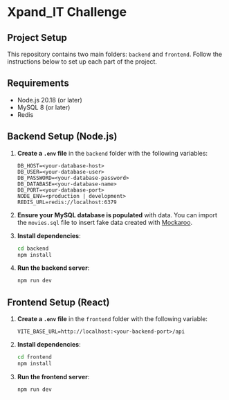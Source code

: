 # Xpand_IT Challenge

## Project Setup

This repository contains two main folders: `backend` and `frontend`. Follow the instructions below to set up each part of the project.

## Requirements
- Node.js 20.18 (or later)
- MySQL 8 (or later)
- Redis

## Backend Setup (Node.js)

1. **Create a `.env` file** in the `backend` folder with the following variables:

    ```plaintext
    DB_HOST=<your-database-host>
    DB_USER=<your-database-user>
    DB_PASSWORD=<your-database-password>
    DB_DATABASE=<your-database-name>
    DB_PORT=<your-database-port>
    NODE_ENV=<production | development>
    REDIS_URL=redis://localhost:6379
    ```

2. **Ensure your MySQL database is populated** with data. You can import the `movies.sql` file to insert fake data created with [Mockaroo](https://mockaroo.com/).

3. **Install dependencies**:

    ```bash
    cd backend
    npm install
    ```

4. **Run the backend server**:
    ```bash
    npm run dev
    ```

## Frontend Setup (React)

1. **Create a `.env` file** in the `frontend` folder with the following variable:

    ```plaintext
    VITE_BASE_URL=http://localhost:<your-backend-port>/api
    ```

2. **Install dependencies**:

    ```bash
    cd frontend
    npm install
    ```

3. **Run the frontend server**:
    ```bash
    npm run dev
    ```
